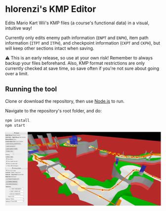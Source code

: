 # hlorenzi's KMP Editor

Edits Mario Kart Wii's KMP files (a course's functional data) in a visual, intuitive way!

Currently only edits enemy path information (`ENPT` and `ENPH`),
item path information (`ITPT` and `ITPH`), and
checkpoint information (`CKPT` and `CKPH`), but will keep
other sections intact when saving.

:warning: This is an early release, so use at your own risk! Remember to always backup your files
beforehand. Also, KMP format restrictions are only currently checked at save time, so save often
if you're not sure about going over a limit.

## Running the tool

Clone or download the repository, then use [Node.js](https://nodejs.org) to run.

Navigate to the repository's root folder, and do:

```
npm install
npm start
```

![Screenshot](/doc/screenshot1.png)